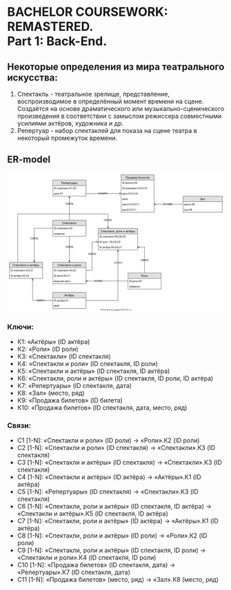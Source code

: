 # <h1>BACHELOR COURSEWORK: REMASTERED.<br/>Part 1: Back-End.</h1>

## Некоторые определения из мира театрального искусства:

1. Спектакль - театральное зрелище, представление, воспроизводимое в определённый момент времени на сцене. Создаётся на основе драматического или музыкально-сценического произведения в соответствии с замыслом режиссера совместными усилиями актёров, художника и др.
2. Репертуар - набор спектаклей для показа на сцене театра в некоторый промежуток времени.

## ER-model

![](img/ER-model.svg)

### Ключи:

* К1: «Актёры» (ID актёра)
* К2: «Роли» (ID роли)
* К3: «Спектакли» (ID спектакля)
* К4: «Спектакли и роли» (ID спектакля, ID роли)
* К5: «Спектакли и актёры» (ID спектакля, ID актёра)
* К6: «Спектакли, роли и актёры» (ID спектакля, ID роли, ID актёра)
* К7: «Репертуары» (ID спектакля, дата)
* К8: «Зал» (место, ряд)
* К9: «Продажа билетов» (ID билета)
* К10: «Продажа билетов» (ID спектакля, дата, место, ряд)

### Связи:

* C1 [1-N]: «Спектакли и роли» (ID роли) → «Роли».К2 (ID роли)
* C2 [1-N]: «Спектакли и роли» (ID спектакля) → «Спектакли».К3 (ID спектакля)
* C3 [1-N]: «Спектакли и актёры» (ID спектакля) → «Спектакли».К3 (ID спектакля)
* C4 [1-N]: «Спектакли и актёры» (ID актёра) → «Актёры».К1 (ID актёра)
* C5 [1-N]: «Репертуары» (ID спектакля) → «Спектакли».К3 (ID спектакля)
* C6 [1-N]: «Спектакли, роли и актёры» (ID спектакля, ID актёра) → «Спектакли и актёры».К5 (ID спектакля, ID актёра)
* C7 [1-N]: «Спектакли, роли и актёры» (ID актёра) → «Актёры».К1 (ID актёра)
* C8 [1-N]: «Спектакли, роли и актёры» (ID роли) → «Роли».К2 (ID роли)
* C9 [1-N]: «Спектакли, роли и актёры» (ID спектакля, ID роли) → «Спектакли и роли».К4 (ID спектакля, ID роли)
* C10 [1-N]: «Продажа билетов» (ID спектакля, дата) → «Репертуары».К7 (ID спектакля, дата)
* C11 [1-N]: «Продажа билетов» (место, ряд) → «Зал».К8 (место, ряд)
